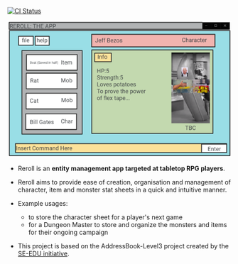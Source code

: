 [![CI Status](https://github.com/se-edu/addressbook-level3/workflows/Java%20CI/badge.svg)](https://github.com/se-edu/addressbook-level3/actions)

![Ui](docs/images/Ui.png)

* Reroll is an **entity management app targeted at tabletop RPG players**.<br>
* Reroll aims to provide ease of creation, organisation and management of character, item and monster stat sheets in a quick and intuitive manner.


* Example usages:
  * to store the character sheet for a player's next game
  * for a Dungeon Master to store and organize the monsters and items for their ongoing campaign


* This project is based on the AddressBook-Level3 project created by the [SE-EDU initiative](https://se-education.org).
